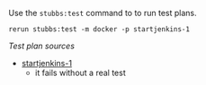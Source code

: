 
Use the `stubbs:test` command to to run test plans.

    rerun stubbs:test -m docker -p startjenkins-1

*Test plan sources*

* [startjenkins-1](tests/startjenkins-1.html)
  * it fails without a real test

